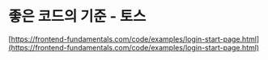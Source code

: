 # 좋은 코드의 기준 - 토스

[https://frontend-fundamentals.com/code/examples/login-start-page.html](https://frontend-fundamentals.com/code/examples/login-start-page.html)
